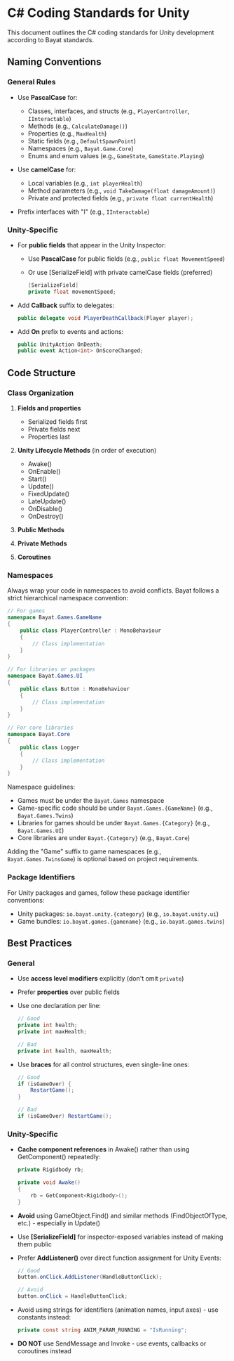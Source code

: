 # C# Coding Standards for Unity

This document outlines the C# coding standards for Unity development according to Bayat standards.

## Naming Conventions

### General Rules

- Use **PascalCase** for:
  - Classes, interfaces, and structs (e.g., `PlayerController`, `IInteractable`)
  - Methods (e.g., `CalculateDamage()`)
  - Properties (e.g., `MaxHealth`)
  - Static fields (e.g., `DefaultSpawnPoint`)
  - Namespaces (e.g., `Bayat.Game.Core`)
  - Enums and enum values (e.g., `GameState`, `GameState.Playing`)

- Use **camelCase** for:
  - Local variables (e.g., `int playerHealth`)
  - Method parameters (e.g., `void TakeDamage(float damageAmount)`)
  - Private and protected fields (e.g., `private float currentHealth`)

- Prefix interfaces with "I" (e.g., `IInteractable`)

### Unity-Specific

- For **public fields** that appear in the Unity Inspector:
  - Use **PascalCase** for public fields (e.g., `public float MovementSpeed`)
  - Or use [SerializeField] with private camelCase fields (preferred)

    ```csharp
    [SerializeField] 
    private float movementSpeed;
    ```

- Add **Callback** suffix to delegates:

  ```csharp
  public delegate void PlayerDeathCallback(Player player);
  ```

- Add **On** prefix to events and actions:

  ```csharp
  public UnityAction OnDeath;
  public event Action<int> OnScoreChanged;
  ```

## Code Structure

### Class Organization

1. **Fields and properties**
   - Serialized fields first
   - Private fields next
   - Properties last

2. **Unity Lifecycle Methods** (in order of execution)
   - Awake()
   - OnEnable()
   - Start()
   - Update()
   - FixedUpdate()
   - LateUpdate()
   - OnDisable()
   - OnDestroy()

3. **Public Methods**

4. **Private Methods**

5. **Coroutines**

### Namespaces

Always wrap your code in namespaces to avoid conflicts. Bayat follows a strict hierarchical namespace convention:

```csharp
// For games
namespace Bayat.Games.GameName
{
    public class PlayerController : MonoBehaviour
    {
        // Class implementation
    }
}

// For libraries or packages
namespace Bayat.Games.UI
{
    public class Button : MonoBehaviour
    {
        // Class implementation
    }
}

// For core libraries
namespace Bayat.Core
{
    public class Logger
    {
        // Class implementation
    }
}
```

Namespace guidelines:
- Games must be under the `Bayat.Games` namespace
- Game-specific code should be under `Bayat.Games.{GameName}` (e.g., `Bayat.Games.Twins`)
- Libraries for games should be under `Bayat.Games.{Category}` (e.g., `Bayat.Games.UI`)
- Core libraries are under `Bayat.{Category}` (e.g., `Bayat.Core`)

Adding the "Game" suffix to game namespaces (e.g., `Bayat.Games.TwinsGame`) is optional based on project requirements.

### Package Identifiers

For Unity packages and games, follow these package identifier conventions:

- Unity packages: `io.bayat.unity.{category}` (e.g., `io.bayat.unity.ui`)
- Game bundles: `io.bayat.games.{gamename}` (e.g., `io.bayat.games.twins`)

## Best Practices

### General

- Use **access level modifiers** explicitly (don't omit `private`)
- Prefer **properties** over public fields
- Use one declaration per line:

  ```csharp
  // Good
  private int health;
  private int maxHealth;
  
  // Bad
  private int health, maxHealth;
  ```

- Use **braces** for all control structures, even single-line ones:

  ```csharp
  // Good
  if (isGameOver) {
      RestartGame();
  }
  
  // Bad
  if (isGameOver) RestartGame();
  ```

### Unity-Specific

- **Cache component references** in Awake() rather than using GetComponent() repeatedly:

  ```csharp
  private Rigidbody rb;
  
  private void Awake()
  {
      rb = GetComponent<Rigidbody>();
  }
  ```

- **Avoid** using GameObject.Find() and similar methods (FindObjectOfType, etc.) - especially in Update()
- Use **[SerializeField]** for inspector-exposed variables instead of making them public
- Prefer **AddListener()** over direct function assignment for Unity Events:

  ```csharp
  // Good
  button.onClick.AddListener(HandleButtonClick);
  
  // Avoid
  button.onClick = HandleButtonClick;
  ```

- Avoid using strings for identifiers (animation names, input axes) - use constants instead:

  ```csharp
  private const string ANIM_PARAM_RUNNING = "IsRunning";
  ```

- **DO NOT** use SendMessage and Invoke - use events, callbacks or coroutines instead
